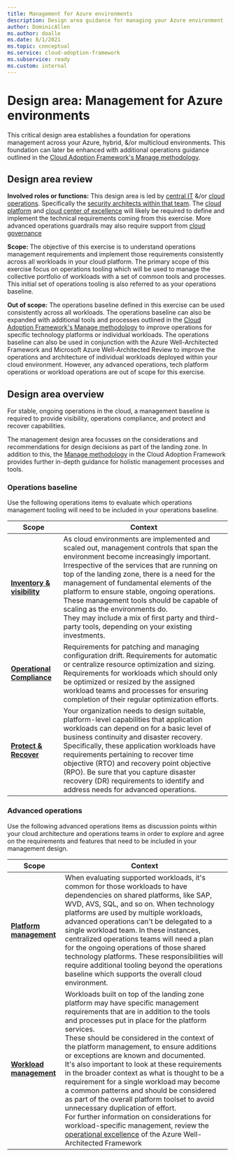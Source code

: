 ```yaml
---
title: Management for Azure environments
description: Design area guidance for managing your Azure environment
author: DominicAllen
ms.author: doalle
ms.date: 8/1/2021
ms.topic: conceptual
ms.service: cloud-adoption-framework
ms.subservice: ready
ms.custom: internal
---
```


# Design area: Management for Azure environments

This critical design area establishes a foundation for operations management across your Azure, hybrid, &/or multicloud environments. This foundation can later be enhanced with additional operations guidance outlined in the [Cloud Adoption Framework's Manage methodology](../../../manage/index.md).

## Design area review

**Involved roles or functions:** This design area is led by [central IT](../../../organize/cloud-security.md) &/or [cloud operations](../../../organize/cloud-operations.md). Specifically the [security architects within that team](../../../organize/cloud-security-architecture.md). The [cloud platform](../../../organize/cloud-platform.md) and [cloud center of excellence](../../../organize/cloud-center-of-excellence.md) will likely be required to define and implement the technical requirements coming from this exercise. More advanced operations guardrails may also require support from [cloud governance](../../../organize/cloud-governance.md)

**Scope:** The objective of this exercise is to understand operations management requirements and implement those requirements consistently across all workloads in your cloud platform. The primary scope of this exercise focus on operations tooling which will be used to manage the collective portfolio of workloads with a set of common tools and processes. This initial set of operations tooling is also referred to as your operations baseline.

**Out of scope:** The operations baseline defined in this exercise can be used consistently across all workloads. The operations baseline can also be expanded with additional tools and processes outlined in the [Cloud Adoption Framework's Manage methodology](../../../manage/index.md) to improve operations for specific technology platforms or individual workloads. The operations baseline can also be used in conjunction with the Azure Well-Architected Framework and Microsoft Azure Well-Architected Review to improve the operations and architecture of individual workloads deployed within your cloud environment. However, any advanced operations, tech platform operations or workload operations are out of scope for this exercise.

## Design area overview

For stable, ongoing operations in the cloud, a management baseline is required to provide visibility, operations compliance, and protect and recover capabilities.

The management design area focusses on the considerations and recommendations for design decisions as part of the landing zone. In addition to this, the [Manage methodology](/manage/index.md) in the Cloud Adoption Framework provides further in-depth guidance for holistic management processes and tools.

### Operations baseline

Use the following operations items to evaluate which operations management tooling will need to be included in your operations baseline.

|Scope|Context|
|-|-|
|[**Inventory & visibility**](./management-platform.md)|As cloud environments are implemented and scaled out, management controls that span the environment become increasingly important. <br> Irrespective of the services that are running on top of the landing zone, there is a need for the management of fundamental elements of the platform to ensure stable, ongoing operations. <br> These management tools should be capable of scaling as the environments do. <br> They may include a mix of first party and third-party tools, depending on your existing investments.|
|[**Operational Compliance**](./management-operational-compliance.md)|Requirements for patching and managing configuration drift. Requirements for automatic or centralize resource optimization and sizing. Requirements for workloads which should only be optimized or resized by the assigned workload teams and processes for ensuring completion of their regular optimization efforts.|
|[**Protect & Recover**](./management-business-continuity-disaster-recovery.md)| Your organization needs to design suitable, platform-level capabilities that application workloads can depend on for a basic level of business continuity and disaster recovery.  <br>  Specifically, these application workloads have requirements pertaining to recover time objective (RTO) and recovery point objective (RPO). Be sure that you capture disaster recovery (DR) requirements to identify and address needs for advanced operations.|

### Advanced operations

Use the following advanced operations items as discussion points within your cloud architecture and operations teams in order to explore and agree on the requirements and features that need to be included in your management design.

|Scope|Context|
|-|-|
|[**Platform management**](./management-platform.md)|When evaluating supported workloads, it's common for those workloads to have dependencies on shared platforms, like SAP, WVD, AVS, SQL, and so on. When technology platforms are used by multiple workloads, advanced operations can't be delegated to a single workload team. In these instances, centralized operations teams will need a plan for the ongoing operations of those shared technology platforms. These responsibilities will require additional tooling beyond the operations baseline which supports the overall cloud environment. |
|[**Workload management**](./management-workloads.md)| Workloads built on top of the landing zone platform may have specific management requirements that are in addition to the tools and processes put in place for the platform services. <br> These should be considered in the context of the platform management, to ensure additions or exceptions are known and documented. <br> It's also important to look at these requirements in the broader context as what is thought to be a requirement for a single workload may become a common patterns and should be considered as part of the overall platform toolset to avoid unnecessary duplication of effort. <br> For further information on considerations for workload-specific management, review the [operational excellence](/azure/architecture/framework/#operational-excellence) of the Azure Well-Architected Framework|

